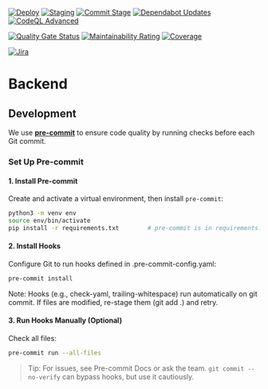[![Deploy](https://github.com/TQS-SmartVolt/Backend/actions/workflows/deploy.yml/badge.svg?branch=dev)](https://github.com/TQS-SmartVolt/Backend/actions/workflows/deploy.yml)
[![Staging](https://github.com/TQS-SmartVolt/Backend/actions/workflows/staging.yml/badge.svg?branch=dev)](https://github.com/TQS-SmartVolt/Backend/actions/workflows/staging.yml)
[![Commit Stage](https://github.com/TQS-SmartVolt/Backend/actions/workflows/development.yml/badge.svg?branch=dev)](https://github.com/TQS-SmartVolt/Backend/actions/workflows/development.yml)
[![Dependabot Updates](https://github.com/TQS-SmartVolt/Backend/actions/workflows/dependabot/dependabot-updates/badge.svg?branch=main)](https://github.com/TQS-SmartVolt/Backend/actions/workflows/dependabot/dependabot-updates)
[![CodeQL Advanced](https://github.com/TQS-SmartVolt/Backend/actions/workflows/codeql.yml/badge.svg)](https://github.com/TQS-SmartVolt/Backend/actions/workflows/codeql.yml)

[![Quality Gate Status](https://sonarcloud.io/api/project_badges/measure?project=TQS-SmartVolt_Backend&metric=alert_status&token=c85da09b1352546ad036640c0e271fec5c91a443)](https://sonarcloud.io/summary/new_code?id=TQS-SmartVolt_Backend)
[![Maintainability Rating](https://sonarcloud.io/api/project_badges/measure?project=TQS-SmartVolt_Backend&metric=sqale_rating&token=c85da09b1352546ad036640c0e271fec5c91a443)](https://sonarcloud.io/summary/new_code?id=TQS-SmartVolt_Backend)
[![Coverage](https://sonarcloud.io/api/project_badges/measure?project=TQS-SmartVolt_Backend&metric=coverage&token=c85da09b1352546ad036640c0e271fec5c91a443)](https://sonarcloud.io/summary/new_code?id=TQS-SmartVolt_Backend)

[![Jira](https://img.shields.io/badge/jira-%230A0FFF.svg?style=for-the-badge&logo=jira&logoColor=white)](https://tomassf.atlassian.net/jira/software/projects/SV/summary)

<!--
[![Bugs](https://sonarcloud.io/api/project_badges/measure?project=TQS-SmartVolt_Backend&metric=bugs&token=c85da09b1352546ad036640c0e271fec5c91a443)](https://sonarcloud.io/summary/new_code?id=TQS-SmartVolt_Backend)
[![Coverage](https://sonarcloud.io/api/project_badges/measure?project=TQS-SmartVolt_Backend&metric=coverage&token=c85da09b1352546ad036640c0e271fec5c91a443)](https://sonarcloud.io/summary/new_code?id=TQS-SmartVolt_Backend)
[![Duplicated Lines (%)](https://sonarcloud.io/api/project_badges/measure?project=TQS-SmartVolt_Backend&metric=duplicated_lines_density&token=c85da09b1352546ad036640c0e271fec5c91a443)](https://sonarcloud.io/summary/new_code?id=TQS-SmartVolt_Backend)
[![Reliability Rating](https://sonarcloud.io/api/project_badges/measure?project=TQS-SmartVolt_Backend&metric=reliability_rating&token=c85da09b1352546ad036640c0e271fec5c91a443)](https://sonarcloud.io/summary/new_code?id=TQS-SmartVolt_Backend)
[![Security Rating](https://sonarcloud.io/api/project_badges/measure?project=TQS-SmartVolt_Backend&metric=security_rating&token=c85da09b1352546ad036640c0e271fec5c91a443)](https://sonarcloud.io/summary/new_code?id=TQS-SmartVolt_Backend)
[![Technical Debt](https://sonarcloud.io/api/project_badges/measure?project=TQS-SmartVolt_Backend&metric=sqale_index&token=c85da09b1352546ad036640c0e271fec5c91a443)](https://sonarcloud.io/summary/new_code?id=TQS-SmartVolt_Backend)
[![Vulnerabilities](https://sonarcloud.io/api/project_badges/measure?project=TQS-SmartVolt_Backend&metric=vulnerabilities&token=c85da09b1352546ad036640c0e271fec5c91a443)](https://sonarcloud.io/summary/new_code?id=TQS-SmartVolt_Backend)
-->



# Backend

## Development

We use [**pre-commit**](https://pre-commit.com) to ensure code quality by running checks before each Git commit.

### Set Up Pre-commit

#### 1. Install Pre-commit
Create and activate a virtual environment, then install `pre-commit`:

```bash
python3 -m venv env
source env/bin/activate
pip install -r requirements.txt        # pre-commit is in requirements.txt
```

#### 2. Install Hooks
Configure Git to run hooks defined in .pre-commit-config.yaml:
```bash
pre-commit install
```

Note: Hooks (e.g., check-yaml, trailing-whitespace) run automatically on git commit. If files are modified, re-stage them (git add .) and retry.

#### 3. Run Hooks Manually (Optional)
Check all files:

```bash
pre-commit run --all-files
```

> Tip: For issues, see Pre-commit Docs or ask the team. `git commit --no-verify` can bypass hooks, but use it cautiously.
